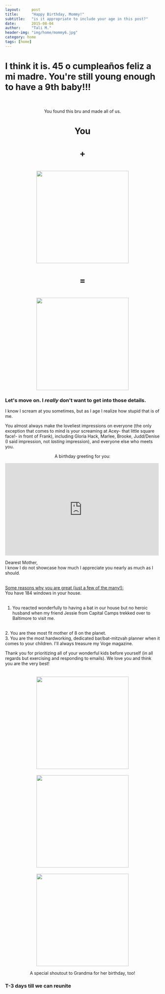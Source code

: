 ```yaml
---
layout:     post
title:      "Happy Birthday, Mommy!"
subtitle:   "is it appropriate to include your age in this post?"
date:       2015-08-04
author:     "Tali M."
header-img: "img/home/mommy6.jpg"
category: home
tags: [home]
---
```


<h1>I think it is. 45 o cumpleaños feliz a mi madre. You're still young enough to have a 9th baby!!!</h1>
<br><br>
<center>You found this bru and made all of us.</center>

<h1><center>You</center></h1>
<h1><center>+</center></h1>
<center><img src="http://localhost:6120/img/home/mommydaddy.jpg" height="300px" width="300px" style="padding-top:20px" /></center>
<h1><center>=</center></h1>
<center><img src="http://localhost:6120/img/family-bg.jpg" height="300px" width="300px" style="padding-top:20px" /></center>
<h3>Let's move on. I <i>really</i> don't want to get into those details.</h3>
<p>I know I scream at you sometimes, but as I age I realize how stupid that is of me.</p>

<p>You almost always make the loveliest impressions on everyone (the only exception that comes to mind is your screaming at Acey- that little square face!- in front of Frank), including Gloria Hack, Marlee, Brooke, Judd/Denise (I said impression, not <i>lasting</i> impression), and everyone else who meets you.</p> 

<p><center>A birthday greeting for you:</center><p>
<iframe width="500" height="300" src="https://www.youtube.com/embed/qbvimp1vbL0" frameborder="0" allowfullscreen></iframe>
<p>Dearest Mother,
<br>
I know I do not showcase how much I appreciate you nearly as much as I should.

<br><u>Some reasons why you are great (just a few of the many!):</u><br>
You have 184 windows in your house.
<br><br>
1. You reacted wonderfully to having a bat in our house but no heroic husband when my friend Jessie from Capital Camps trekked over to Baltimore to visit me.
<br>
2. You are thee most fit mother of 8 on the planet.
<br>
3. You are the most hardworking, dedicated bar/bat-mitzvah planner when it comes to your children. I'll always treasure my Voge magazine.


<p>Thank you for prioritizing all of your wonderful kids before yourself (in all regards but exercising and responding to emails). We love you and think you are the very best!</p>
<center><img src="http://localhost:6120/img/home/mommy2.jpg" height="300px" width="300px" style="padding-top:20px" /></center>
<center><img src="http://localhost:6120/img/home/mommy5.jpg" height="300px" width="300px" style="padding-top:20px" /></center>
<center><img src="http://localhost:6120/img/home/mommy4.jpg" height="300px" width="300px" style="padding-top:20px" /></center>
<p><center>A special shoutout to Grandma for her birthday, too!</center></p>
<h3>T-3 days till we can reunite</h3>